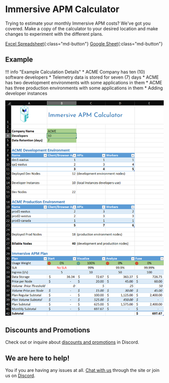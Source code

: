 # Immersive APM Calculator

Trying to estimate your monthly Immersive APM costs? We've got you covered. Make a copy of the calculator to your desired location and make changes to experiment with the different plans.

[Excel Spreadsheet](https://docs.google.com/spreadsheets/d/1t5tnafX0khdi0wWvi195TfmtfWwXq-vf/edit?usp=sharing&ouid=117302896292116417792&rtpof=true&sd=true){:class="md-button"}
[Google Sheet](https://docs.google.com/spreadsheets/d/1eR7-TftjKlR2urxYcvemoam__8t-Whxn9QLB1w7eSgk/edit?usp=sharing){:class="md-button"}

## Example

!!! info "Example Calculation Details"
    * ACME Company has ten (10) software developers
    * Telemetry data is stored for seven (7) days
    * ACME has two development environments with some applications in them
    * ACME has three production environments with some applications in them
    * Adding developer instances

![Calculator Example](img/calculator-example.png)

## Discounts and Promotions

Check out or inquire about [discounts and promotions](https://discord.gg/UhSAUHAW) in Discord.

## We are here to help!

You if you are having any issues at all. [Chat with us](javascript:zE.activate()) through the site or join us on [Discord](https://discord.gg/zevywnQp6K).